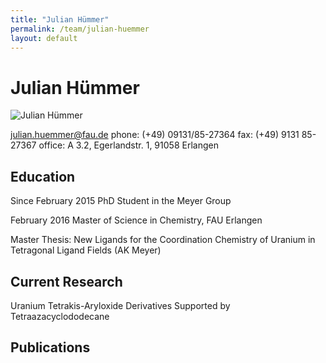 ```yaml
---
title: "Julian Hümmer"
permalink: /team/julian-huemmer
layout: default
---
```


# Julian Hümmer

![Julian Hümmer](/assets/img/jh_page.jpg)
 
[julian.huemmer@fau.de](mailto:julian.huemmer@fau.de)
phone: (+49) 09131/85-27364
fax:  (+49) 9131 85-27367
office: A 3.2, Egerlandstr. 1, 91058 Erlangen

## Education

Since February 2015
PhD Student in the Meyer Group

February 2016
Master of Science in Chemistry, FAU Erlangen

Master Thesis: New Ligands for the Coordination Chemistry of Uranium in Tetragonal Ligand Fields (AK Meyer)

## Current Research

Uranium Tetrakis-Aryloxide Derivatives Supported by Tetraazacyclododecane


## Publications

